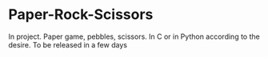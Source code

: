 # Paper-Rock-Scissors

In project.
Paper game, pebbles, scissors.
In C or in Python according to the desire.
To be released in a few days

